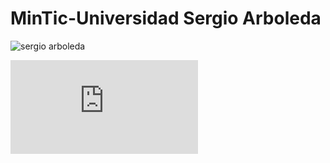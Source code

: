 # MinTic-Universidad Sergio Arboleda
![sergio arboleda](https://user-images.githubusercontent.com/85587286/184520168-a1a7f3eb-6c4c-458c-b1ea-170ae6343cac.png)

![Diplomado](https://github.com/elkinguerrero007/MinTic/files/9465541/14837020.pdf)
